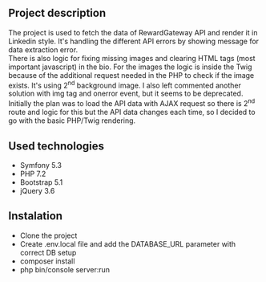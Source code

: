 ## Project description
The project is used to fetch the data of RewardGateway API and render it in Linkedin style. It's handling the different API errors by showing message for data extraction error.<br>
There is also logic for fixing missing images and clearing HTML tags (most important javascript) in the bio. For the images the logic is inside the Twig because of the additional request needed in the PHP to check if the image exists. It's using 2<sup>nd</sup> background image. I also left commented another solution with img tag and onerror event, but it seems to be deprecated.<br>
Initially the plan was to load the API data with AJAX request so there is 2<sup>nd</sup> route and logic for this but the API data changes each time, so I decided to go with the basic PHP/Twig rendering. 

## Used technologies
- Symfony 5.3
- PHP 7.2
- Bootstrap 5.1
- jQuery 3.6

## Instalation
- Clone the project
- Create .env.local file and add the DATABASE_URL parameter with correct DB setup
- composer install
- php bin/console server:run 